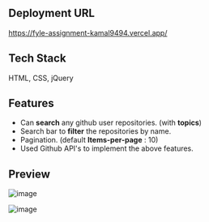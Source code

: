 ## Deployment URL
https://fyle-assignment-kamal9494.vercel.app/

## Tech Stack

HTML, CSS, jQuery


## Features

- Can **search** any github user repositories. (with **topics**)
- Search bar to **filter** the repositories by name.
- Pagination. (default **Items-per-page** : 10)
- Used Github API's to implement the above features.

## Preview
![image](https://github.com/kamal9494/fyle-frontend-assignment/assets/97849725/56477071-a347-4dc9-b5a3-650b9121b083)

![image](https://github.com/kamal9494/fyle-frontend-assignment/assets/97849725/bda374d9-b12f-4c99-91b7-85783b5cd4fa)


